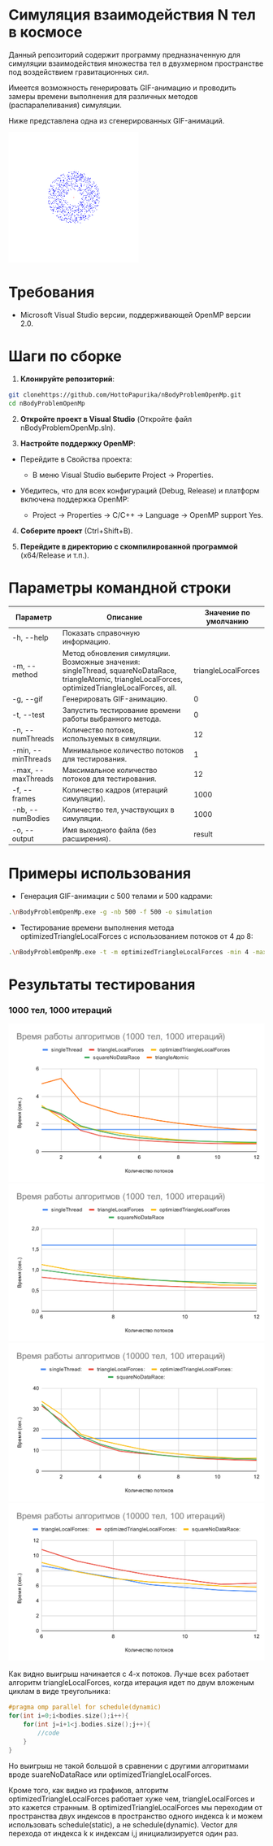 # Симуляция взаимодействия N тел в космосе

Данный репозиторий содержит программу предназначенную для симуляции взаимодействия множества тел в двухмерном пространстве под воздействием гравитационных сил. 

Имеется возможность генерировать GIF-анимацию и проводить замеры времени выполнения для различных методов (распаралеливания) симуляции.

Ниже представлена одна из сгенерированных GIF-анимаций.

![N-body system](./images/result.gif)

# Требования

* Microsoft Visual Studio версии, поддерживающей OpenMP версии 2.0.

# Шаги по сборке

1. **Клонируйте репозиторий**:

```bash
git clonehttps://github.com/HottoPapurika/nBodyProblemOpenMp.git
cd nBodyProblemOpenMp
```

2. **Откройте проект в Visual Studio** (Откройте файл nBodyProblemOpenMp.sln).

3. **Настройте поддержку OpenMP**:

* Перейдите в Свойства проекта:
	* В меню Visual Studio выберите Project → Properties.

* Убедитесь, что для всех конфигураций (Debug, Release) и платформ включена поддержка OpenMP:
	* Project → Properties → C/C++ → Language → OpenMP support Yes.

4. **Соберите проект** (Сtrl+Shift+B).

5. **Перейдите в директорию с скомпилированной программой** (x64/Release и т.п.).


# Параметры командной строки

|Параметр|Описание |Значение по умолчанию|
|--------|---------|---------------------|
|-h, --help		   |Показать справочную информацию.	|
|-m, --method	   |Метод обновления симуляции. Возможные значения: singleThread, squareNoDataRace, triangleAtomic, triangleLocalForces, optimizedTriangleLocalForces, all.|	triangleLocalForces
|-g, --gif		   |Генерировать GIF-анимацию.|	0
|-t, --test	       |Запустить тестирование времени работы выбранного метода.|	0
|-n, --numThreads  |Количество потоков, используемых в симуляции.|	12
|-min, --minThreads|Минимальное количество потоков для тестирования.|	1
|-max, --maxThreads|Максимальное количество потоков для тестирования.|	12
|-f, --frames	   |Количество кадров (итераций симуляции).|	1000
|-nb, --numBodies  |Количество тел, участвующих в симуляции.|	1000
|-o, --output	   |Имя выходного файла (без расширения).|result

# Примеры использования
* Генерация GIF-анимации с 500 телами и 500 кадрами:

```bash
.\nBodyProblemOpenMp.exe -g -nb 500 -f 500 -o simulation
```
* Тестирование времени выполнения метода optimizedTriangleLocalForces с использованием потоков от 4 до 8:

```bash
.\nBodyProblemOpenMp.exe -t -m optimizedTriangleLocalForces -min 4 -max 8
```

# Результаты тестирования

### 1000 тел, 1000 итераций

![N-body system](./images/1000_1000_1.svg)
![N-body system](./images/1000_1000_2.svg)
![N-body system](./images/10000_100_1.svg)
![N-body system](./images/10000_100_2.svg)

Как видно выигрыш начинается с 4-х потоков. Лучше всех работает алгоритм triangleLocalForces, когда итерация идет по двум вложеным циклам в виде треугольника:

```cpp
#pragma omp parallel for schedule(dynamic)
for(int i=0;i<bodies.size();i++){
	for(int j=i+1<j.bodies.size();j++){
		//code
	}
}
```

Но выигрыш не такой большой в сравнении с другими алгоритмами вроде suareNoDataRace или optimizedTriangleLocalForces.

Кроме того, как видно из графиков, алгоритм optimizedTriangleLocalForces работает хуже чем, triangleLocalForces и это кажется странным. В optimizedTriangleLocalForces мы переходим от пространства двух индексов в пространство одного индекса k и можем использовать schedule(static), а не schedule(dynamic). Vector для перехода от индекса k к индексам i,j инициализируется один раз.
